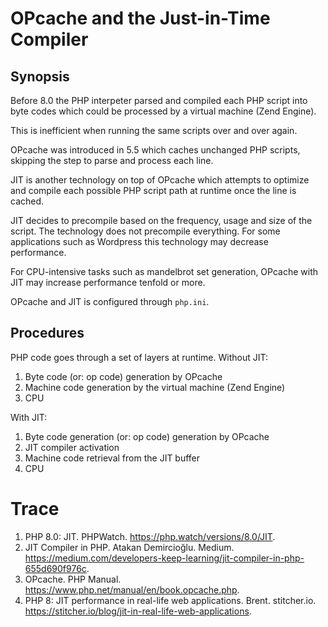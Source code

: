 # OPcache and the Just-in-Time Compiler

## Synopsis

Before 8.0 the PHP interpeter parsed and compiled each PHP script into byte
codes which could be processed by a virtual machine (Zend Engine).

This is inefficient when running the same scripts over and over again.

OPcache was introduced in 5.5 which caches unchanged PHP scripts, skipping the
step to parse and process each line.

JIT is another technology on top of OPcache which attempts to optimize and
compile each possible PHP script path at runtime once the line is cached.

JIT decides to precompile based on the frequency, usage and size of the script.
The technology does not precompile everything. For some applications such as
Wordpress this technology may decrease performance.

For CPU-intensive tasks such as mandelbrot set generation, OPcache with JIT may
increase performance tenfold or more.

OPcache and JIT is configured through `php.ini`.

## Procedures

PHP code goes through a set of layers at runtime. Without JIT:

1. Byte code (or: op code) generation by OPcache
2. Machine code generation by the virtual machine (Zend Engine)
3. CPU

With JIT:

1. Byte code generation (or: op code) generation by OPcache
2. JIT compiler activation
3. Machine code retrieval from the JIT buffer
4. CPU

# Trace

1. PHP 8.0: JIT. PHPWatch. https://php.watch/versions/8.0/JIT.
2. JIT Compiler in PHP. Atakan Demircioğlu. Medium.
   https://medium.com/developers-keep-learning/jit-compiler-in-php-655d690f976c.
3. OPcache. PHP Manual. https://www.php.net/manual/en/book.opcache.php.
4. PHP 8: JIT performance in real-life web applications. Brent. stitcher.io.
   https://stitcher.io/blog/jit-in-real-life-web-applications.
